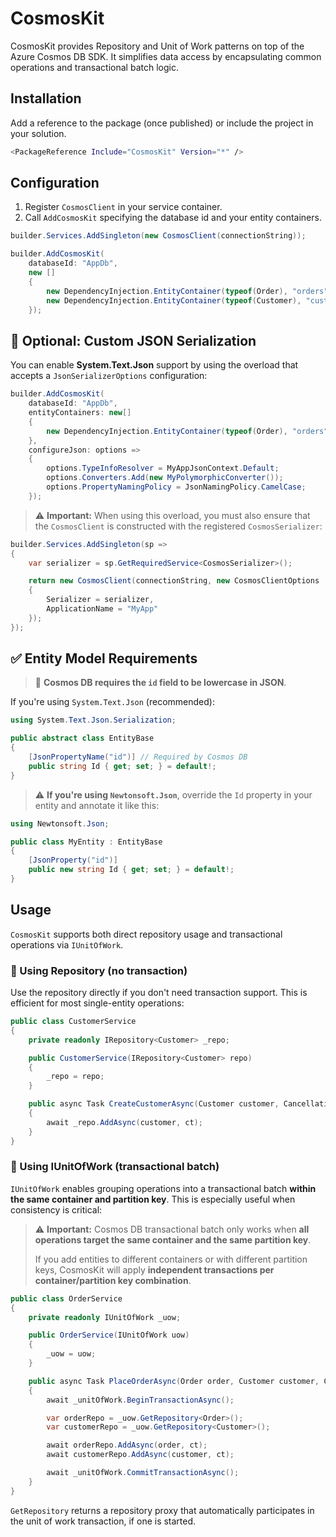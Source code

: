 # CosmosKit

CosmosKit provides Repository and Unit of Work patterns on top of the Azure Cosmos DB SDK. It simplifies data access by encapsulating common operations and transactional batch logic.

## Installation

Add a reference to the package (once published) or include the project in your solution.

```bash
<PackageReference Include="CosmosKit" Version="*" />
```

## Configuration

1. Register `CosmosClient` in your service container.
2. Call `AddCosmosKit` specifying the database id and your entity containers.

```csharp
builder.Services.AddSingleton(new CosmosClient(connectionString));

builder.AddCosmosKit(
    databaseId: "AppDb",
    new []
    {
        new DependencyInjection.EntityContainer(typeof(Order), "orders", "TenantId"),
        new DependencyInjection.EntityContainer(typeof(Customer), "customers", "TenantId")
    });
```


## 🧩 Optional: Custom JSON Serialization

You can enable **System.Text.Json** support by using the overload that accepts a `JsonSerializerOptions` configuration:

```csharp
builder.AddCosmosKit(
    databaseId: "AppDb",
    entityContainers: new[]
    {
        new DependencyInjection.EntityContainer(typeof(Order), "orders", "TenantId")
    },
    configureJson: options =>
    {
        options.TypeInfoResolver = MyAppJsonContext.Default;
        options.Converters.Add(new MyPolymorphicConverter());
        options.PropertyNamingPolicy = JsonNamingPolicy.CamelCase;
    });
```

> ⚠️ **Important:** When using this overload, you must also ensure that the `CosmosClient` is constructed with the registered `CosmosSerializer`:

```csharp
builder.Services.AddSingleton(sp =>
{
    var serializer = sp.GetRequiredService<CosmosSerializer>();

    return new CosmosClient(connectionString, new CosmosClientOptions
    {
        Serializer = serializer,
        ApplicationName = "MyApp"
    });
});
```

## ✅ Entity Model Requirements

> 🔑 **Cosmos DB requires the `id` field to be lowercase in JSON**.

If you're using `System.Text.Json` (recommended):

```csharp
using System.Text.Json.Serialization;

public abstract class EntityBase
{
    [JsonPropertyName("id")] // Required by Cosmos DB
    public string Id { get; set; } = default!;
}
```

> ⚠️ **If you're using `Newtonsoft.Json`**, override the `Id` property in your entity and annotate it like this:

```csharp
using Newtonsoft.Json;

public class MyEntity : EntityBase
{
    [JsonProperty("id")]
    public new string Id { get; set; } = default!;
}
```
## Usage

`CosmosKit` supports both direct repository usage and transactional operations via `IUnitOfWork`.

### 🔹 Using Repository (no transaction)

Use the repository directly if you don't need transaction support. This is efficient for most single-entity operations:

```csharp
public class CustomerService
{
    private readonly IRepository<Customer> _repo;

    public CustomerService(IRepository<Customer> repo)
    {
        _repo = repo;
    }

    public async Task CreateCustomerAsync(Customer customer, CancellationToken ct)
    {
        await _repo.AddAsync(customer, ct);
    }
}
```

### 🔹 Using IUnitOfWork (transactional batch)

`IUnitOfWork` enables grouping operations into a transactional batch **within the same container and partition key**. This is especially useful when consistency is critical:

> ⚠️ **Important:** Cosmos DB transactional batch only works when **all operations target the same container and the same partition key**.
>
> If you add entities to different containers or with different partition keys, CosmosKit will apply **independent transactions per container/partition key combination**.

```csharp
public class OrderService
{
    private readonly IUnitOfWork _uow;

    public OrderService(IUnitOfWork uow)
    {
        _uow = uow;
    }

    public async Task PlaceOrderAsync(Order order, Customer customer, CancellationToken ct)
    {
        await _unitOfWork.BeginTransactionAsync();

        var orderRepo = _uow.GetRepository<Order>();
        var customerRepo = _uow.GetRepository<Customer>();

        await orderRepo.AddAsync(order, ct);
        await customerRepo.AddAsync(customer, ct);

        await _unitOfWork.CommitTransactionAsync();
    }
}
```

`GetRepository` returns a repository proxy that automatically participates in the unit of work transaction, if one is started.